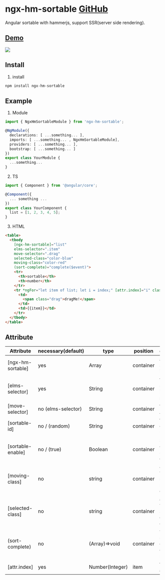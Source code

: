 # ngx-hm-sortable [GitHub](https://github.com/ZouYouShun/ngx-hm-sortable)

Angular sortable with hammerjs, support SSR(server side rendering).

## [Demo](https://zouyoushun.github.io/ngx-hm-sortable/)
![](https://res.cloudinary.com/dw7ecdxlp/image/upload/sortable_gxplzv.gif)
## Install

1. install

```bash
npm install ngx-hm-sortable
```

## Example

1. Module

```ts
import { NgxHmSortableModule } from 'ngx-hm-sortable';

@NgModule({
  declarations: [ ...something... ],
  imports: [ ...something... , NgxHmSortableModule],
  providers: [ ...something... ],
  bootstrap: [ ...something... ]
})
export class YourModule {
  ...something...
}
```

2. TS

```typescript
import { Component } from '@angular/core';

@Component({
  ... something ...
})
export class YourComponent {
  list = [1, 2, 3, 4, 5];
}
```

3. HTML

```html
<table>
  <tbody
    [ngx-hm-sortable]="list"
    elms-selector=".item"
    move-selector=".drag"
    selected-class="color-blue"
    moving-class="color-red"
    (sort-complete)="complete($event)">
    <tr>
      <th>sortable</th>
      <th>number</th>
    </tr>
    <tr *ngFor="let item of list; let i = index;" [attr.index]="i" class="item">
      <td>
        <span class="drag">dragMe!</span>
      </td>
      <td>{{item}}</td>
    </tr>
  </tbody>
</table>
```

## Attribute

| Attribute | necessary(default) | type | position | description |
| --------- | --------- | ---- | -------- | ----------- |
| [ngx-hm-sortable] | yes | Array | container | add sortable by item array. |
| [elms-selector] | yes | String | container | the sortable items selector |
| [move-selector] | no (elms-selector) | String | container | the move Anchor |
| [sortable-id]  | no / (random) | String | container | the container unique id |
| [sortable-enable] | no / (true) | Boolean | container | sortable enable state, default |
| [moving-class] | no | string | container | add class with selected new element |
| [selected-class] | no | string | container | add class with selected origin element. |
| (sort-complete) | no | (Array)=>void | container | when sortable complete, emit this new array |
| [attr.index] | yes | Number(Integer) | item | the index of array |
